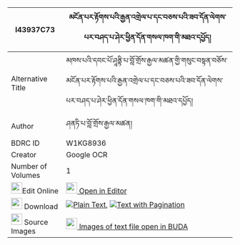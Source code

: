 |I43937C73|མངོན་པར་རྟོགས་པའི་རྒྱན་འགྲེལ་པ་དང་བཅས་པའི་ཟབ་དོན་ལེགས་པར་བཤད་པ་ཤེར་ཕྱིན་དོན་གསལ་ཁག་གི་མཐའ་དཔྱོད། 
| --- | --- 
|Alternative Title |མཁས་པའི་དབང་པོ་ཤཱནྟི་པ་བློ་གྲོས་རྒྱལ་མཚན་གྱི་གསུང་བསྟན་བཅོས་མངོན་པར་རྟོགས་པའི་རྒྱན་འགྲེལ་པ་དང་བཅས་པའི་ཟབ་དོན་ལེགས་པར་བཤད་པ་ཤེར་ཕྱིན་དོན་གསལ་ཁག་གི་མཐའ་དཔྱོད།
|Author| ཤནཏི་པ་བློ་གྲོས་རྒྱལ་མཚན།
|BDRC ID | W1KG8936
|Creator | Google OCR
|Number of Volumes| 1
|<img width="25" src="https://img.icons8.com/color/25/000000/edit-property.png">Edit Online| [<img width="25" src="https://avatars.githubusercontent.com/u/45091458?s=200&v=4"> Open in Editor](http://editor.openpecha.org/I43937C73)
|<img width="25" src="https://img.icons8.com/fluent/48/000000/download-2.png"/>  Download | [![](https://img.icons8.com/color/20/000000/txt.png)Plain Text](https://github.com/Openpecha/I43937C73/releases/download/v1/ngonpar_tokpa_i_gyen_drelpa_da_plain_I43937C73.zip), [![](https://img.icons8.com/color/20/000000/txt.png)Text with Pagination](https://github.com/Openpecha/I43937C73/releases/download/v1/ngonpar_tokpa_i_gyen_drelpa_da_pages_I43937C73.zip)
|<img width="25" src="https://img.icons8.com/plasticine/100/000000/pictures-folder.png"/>  Source Images | [<img width="25" src="https://library.bdrc.io/icons/BUDA-small.svg"> Images of text file open in BUDA](https://library.bdrc.io/show/bdr:W1KG8936)